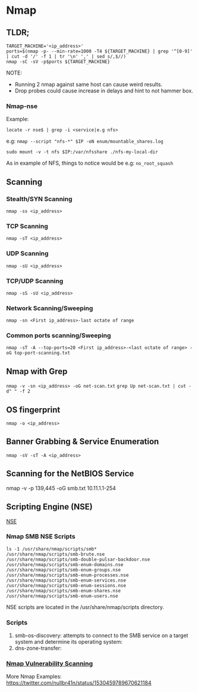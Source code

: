 # Nmap

## TLDR; 

```text
TARGET_MACHINE='<ip_address>'
ports=$(nmap -p- --min-rate=1000 -T4 ${TARGET_MACHINE} | grep '^[0-9]' | cut -d '/' -f 1 | tr '\n' ',' | sed s/,$//)
nmap -sC -sV -p$ports ${TARGET_MACHINE}
```


NOTE:
- Running 2 nmap against same host can cause weird results.
- Drop probes could cause increase in delays and hint to not hammer box.


### Nmap-nse

Example:

  `locate -r nse$ | grep -i <service|e.g nfs>`

  e.g: `nmap --script "nfs-*" $IP -oN enum/mountable_shares.log`
	
  `sudo mount -v -t nfs $IP:/var/nfsshare ./nfs-my-local-dir`

As in example of NFS, things to notice would be e.g: `no_root_squash`


## Scanning

### Stealth/SYN Scanning

`nmap -ss <ip_address>`

### TCP Scanning

`nmap -sT <ip_address>`

### UDP Scanning

`nmap -sU <ip_address>`

### TCP/UDP Scanning

`nmap -sS -sU <ip_address>`

### Network Scanning/Sweeping

`nmap -sn <First ip_address>-last octate of range`

### Common ports scanning/Sweeping

`nmap -sT -A --top-ports=20 <First ip_address>-<last octate of range> -oG top-port-scanning.txt`

## Nmap with Grep

`nmap -v -sn <ip_address> -oG net-scan.txt` `grep Up net-scan.txt | cut -d" " -f 2`

## OS fingerprint

`nmap -o <ip_address>`

## Banner Grabbing & Service Enumeration

`nmap -sV -sT -A <ip_address>`

## Scanning for the NetBIOS Service

nmap -v -p 139,445 -oG smb.txt 10.11.1.1-254

## Scripting Engine \(NSE\)

[NSE](https://github.com/demoninhead/nullbrain/tree/c0b04300469ec045e6e53341ed9577bcb660b803/nmap_scripting_engine/index.md)

### Nmap SMB NSE Scripts

```text
ls -1 /usr/share/nmap/scripts/smb*
/usr/share/nmap/scripts/smb-brute.nse
/usr/share/nmap/scripts/smb-double-pulsar-backdoor.nse
/usr/share/nmap/scripts/smb-enum-domains.nse
/usr/share/nmap/scripts/smb-enum-groups.nse
/usr/share/nmap/scripts/smb-enum-processes.nse
/usr/share/nmap/scripts/smb-enum-services.nse
/usr/share/nmap/scripts/smb-enum-sessions.nse
/usr/share/nmap/scripts/smb-enum-shares.nse
/usr/share/nmap/scripts/smb-enum-users.nse
```

NSE scripts are located in the /usr/share/nmap/scripts directory.

### Scripts

1. smb-os-discovery: attempts to connect to the SMB service on a target system and determine its operating system:
2. dns-zone-transfer:

### [Nmap Vulnerability Scanning](../vulnerability-scanning/nmap.md)



More Nmap Examples: https://twitter.com/nullbr41n/status/1530459789670621184
